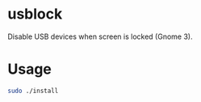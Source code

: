 # usblock

Disable USB devices when screen is locked (Gnome 3).

# Usage

```bash
sudo ./install
```
